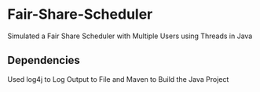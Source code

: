# Fair-Share-Scheduler
Simulated a Fair Share Scheduler with Multiple Users using Threads in Java

## Dependencies
Used log4j to Log Output to File and Maven to Build the Java Project